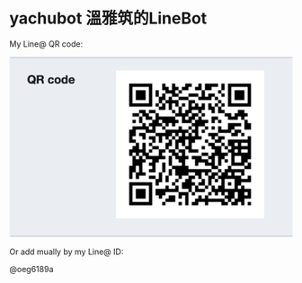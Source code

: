 # yachubot 溫雅筑的LineBot



My Line@ QR code:

![image](https://github.com/ycwen9633/yachubot/blob/master/螢幕快照%202018-04-24%20下午11.34.31.png?raw=true)

Or add mually by my Line@ ID:

@oeg6189a
